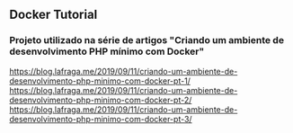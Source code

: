 ## Docker Tutorial

### Projeto utilizado na série de artigos "Criando um ambiente de desenvolvimento PHP mínimo com Docker"

https://blog.lafraga.me/2019/09/11/criando-um-ambiente-de-desenvolvimento-php-minimo-com-docker-pt-1/
https://blog.lafraga.me/2019/09/11/criando-um-ambiente-de-desenvolvimento-php-minimo-com-docker-pt-2/
https://blog.lafraga.me/2019/09/11/criando-um-ambiente-de-desenvolvimento-php-minimo-com-docker-pt-3/
